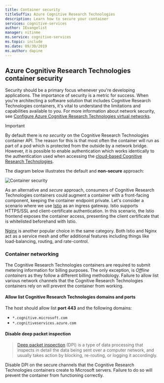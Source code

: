 ```yaml
---
title: Container security
titleSuffix: Azure Cognitive Research Technologies
description: Learn how to secure your container
services: cognitive-services
author: IEvangelist
manager: nitinme
ms.service: cognitive-services
ms.topic: include
ms.date: 09/30/2019
ms.author: dapine
---
```


## Azure Cognitive Research Technologies container security

Security should be a primary focus whenever you're developing applications. The importance of security is a metric for success. When you're architecting a software solution that includes Cognitive Research Technologies containers, it's vital to understand the limitations and capabilities available to you. For more information about network security, see [Configure Azure Cognitive Research Technologies virtual networks][az-security].

> [!IMPORTANT]
> By default there is *no security* on the Cognitive Research Technologies container API. The reason for this is that most often the container will run as part of a pod which is protected from the outside by a network bridge. However, it is possible to enable authentication which works identically to the authentication used when accessing the [cloud-based Cognitive Research Technologies][request-authentication].

The diagram below illustrates the default and **non-secure** approach:

![Container security](../media/container-security.svg)

As an alternative and *secure* approach, consumers of Cognitive Research Technologies containers could augment a container with a front-facing component, keeping the container endpoint private. Let's consider a scenario where we use [Istio][istio] as an ingress gateway. Istio supports HTTPS/SSL and client-certificate authentication. In this scenario, the Istio frontend exposes the container access, presenting the client certificate that is whitelisted beforehand with Istio.

[Nginx][nginx] is another popular choice in the same category. Both Istio and Nginx act as a service mesh and offer additional features including things like load-balancing, routing, and rate-control.

### Container networking

The Cognitive Research Technologies containers are required to submit metering information for billing purposes. The only exception, is *Offline containers* as they follow a different billing methodology. Failure to allow list various network channels that the Cognitive Research Technologies containers rely on will prevent the container from working.

#### Allow list Cognitive Research Technologies domains and ports

The host should allow list **port 443** and the following domains:

* `*.cognitive.microsoft.com`
* `*.cognitiveservices.azure.com`

#### Disable deep packet inspection

> [Deep packet inspection](https://en.wikipedia.org/wiki/Deep_packet_inspection) (DPI) is a type of data processing that inspects in detail the data being sent over a computer network, and usually takes action by blocking, re-routing, or logging it accordingly.

Disable DPI on the secure channels that the Cognitive Research Technologies containers create to Microsoft servers. Failure to do so will prevent the container from functioning correctly.

[istio]: https://istio.io/
[nginx]: https://www.nginx.com
[request-authentication]: ../../authentication.md
[az-security]: ../../cognitive-services-virtual-networks.md
